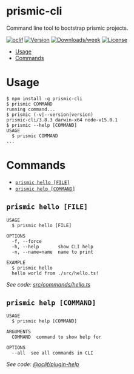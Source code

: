 prismic-cli
===========

Command line tool to bootstrap prismic projects.

[![oclif](https://img.shields.io/badge/cli-oclif-brightgreen.svg)](https://oclif.io)
[![Version](https://img.shields.io/npm/v/prismic-cli.svg)](https://npmjs.org/package/prismic-cli)
[![Downloads/week](https://img.shields.io/npm/dw/prismic-cli.svg)](https://npmjs.org/package/prismic-cli)
[![License](https://img.shields.io/npm/l/prismic-cli.svg)](https://github.com/prismicio/prismic-cli/blob/master/package.json)

<!-- toc -->
* [Usage](#usage)
* [Commands](#commands)
<!-- tocstop -->
# Usage
<!-- usage -->
```sh-session
$ npm install -g prismic-cli
$ prismic COMMAND
running command...
$ prismic (-v|--version|version)
prismic-cli/3.8.3 darwin-x64 node-v15.0.1
$ prismic --help [COMMAND]
USAGE
  $ prismic COMMAND
...
```
<!-- usagestop -->
# Commands
<!-- commands -->
* [`prismic hello [FILE]`](#prismic-hello-file)
* [`prismic help [COMMAND]`](#prismic-help-command)

## `prismic hello [FILE]`

```
USAGE
  $ prismic hello [FILE]

OPTIONS
  -f, --force
  -h, --help       show CLI help
  -n, --name=name  name to print

EXAMPLE
  $ prismic hello
  hello world from ./src/hello.ts!
```

_See code: [src/commands/hello.ts](https://github.com/prismicio/prismic-cli/blob/v3.8.3/src/commands/hello.ts)_

## `prismic help [COMMAND]`

```
USAGE
  $ prismic help [COMMAND]

ARGUMENTS
  COMMAND  command to show help for

OPTIONS
  --all  see all commands in CLI
```

_See code: [@oclif/plugin-help](https://github.com/oclif/plugin-help/blob/v3.2.0/src/commands/help.ts)_
<!-- commandsstop -->
